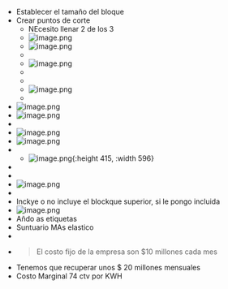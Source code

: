 - Establecer el tamaño del bloque
- Crear puntos de corte
	- NEcesito llenar 2 de los 3
	- ![image.png](../assets/image_1640267718858_0.png)
	- ![image.png](../assets/image_1640267730869_0.png)
	-
	- ![image.png](../assets/image_1640267745974_0.png)
	-
	-
	- ![image.png](../assets/image_1640267758311_0.png)
	-
- ![image.png](../assets/image_1640267786835_0.png)
- ![image.png](../assets/image_1640267801526_0.png)
-
- ![image.png](../assets/image_1640267810773_0.png)
- ![image.png](../assets/image_1640267836094_0.png)
-
	- ![image.png](../assets/image_1640267270922_0.png){:height 415, :width 596}
-
-
- ![image.png](../assets/image_1640267280143_0.png)
-
- Inckye o no incluye el blockque superior, si le pongo incluida
- ![image.png](../assets/image_1640267312218_0.png)
- Añdo as etiquetas
- Suntuario MAs elastico
-
- >El costo fijo  de la empresa son $10 millones cada mes
- Tenemos que recuperar unos $ 20 millones mensuales
- Costo Marginal 74 ctv por KWH